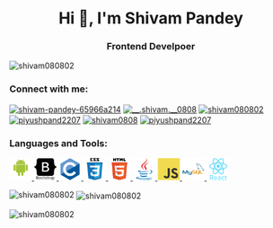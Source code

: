 <h1 align="center">Hi 👋, I'm Shivam Pandey</h1>
<h3 align="center">Frontend Develpoer</h3>

<p align="left"> <img src="https://komarev.com/ghpvc/?username=shivam080802&label=Profile%20views&color=0e75b6&style=flat" alt="shivam080802" /> </p>



<h3 align="left">Connect with me:</h3>
<p align="left">
<a href="https://linkedin.com/in/shivam-pandey-65966a214" target="blank"><img align="center" src="https://raw.githubusercontent.com/rahuldkjain/github-profile-readme-generator/master/src/images/icons/Social/linked-in-alt.svg" alt="shivam-pandey-65966a214" height="30" width="40" /></a>
<a href="https://instagram.com/__.shivam.__0808" target="blank"><img align="center" src="https://raw.githubusercontent.com/rahuldkjain/github-profile-readme-generator/master/src/images/icons/Social/instagram.svg" alt="__.shivam.__0808" height="30" width="40" /></a>
<a href="https://www.codechef.com/users/shivam080802" target="blank"><img align="center" src="https://cdn.jsdelivr.net/npm/simple-icons@3.1.0/icons/codechef.svg" alt="shivam080802" height="30" width="40" /></a>
<a href="https://www.hackerrank.com/piyushpand2207" target="blank"><img align="center" src="https://raw.githubusercontent.com/rahuldkjain/github-profile-readme-generator/master/src/images/icons/Social/hackerrank.svg" alt="piyushpand2207" height="30" width="40" /></a>
<a href="https://www.leetcode.com/shivam0808" target="blank"><img align="center" src="https://raw.githubusercontent.com/rahuldkjain/github-profile-readme-generator/master/src/images/icons/Social/leet-code.svg" alt="shivam0808" height="30" width="40" /></a>
<a href="https://auth.geeksforgeeks.org/user/piyushpand2207" target="blank"><img align="center" src="https://raw.githubusercontent.com/rahuldkjain/github-profile-readme-generator/master/src/images/icons/Social/geeks-for-geeks.svg" alt="piyushpand2207" height="30" width="40" /></a>
</p>

<h3 align="left">Languages and Tools:</h3>
<p align="left"> <a href="https://developer.android.com" target="_blank" rel="noreferrer"> <img src="https://raw.githubusercontent.com/devicons/devicon/master/icons/android/android-original-wordmark.svg" alt="android" width="40" height="40"/> </a> <a href="https://getbootstrap.com" target="_blank" rel="noreferrer"> <img src="https://raw.githubusercontent.com/devicons/devicon/master/icons/bootstrap/bootstrap-plain-wordmark.svg" alt="bootstrap" width="40" height="40"/> </a> <a href="https://www.cprogramming.com/" target="_blank" rel="noreferrer"> <img src="https://raw.githubusercontent.com/devicons/devicon/master/icons/c/c-original.svg" alt="c" width="40" height="40"/> </a> <a href="https://www.w3schools.com/css/" target="_blank" rel="noreferrer"> <img src="https://raw.githubusercontent.com/devicons/devicon/master/icons/css3/css3-original-wordmark.svg" alt="css3" width="40" height="40"/> </a> <a href="https://www.w3.org/html/" target="_blank" rel="noreferrer"> <img src="https://raw.githubusercontent.com/devicons/devicon/master/icons/html5/html5-original-wordmark.svg" alt="html5" width="40" height="40"/> </a> <a href="https://www.java.com" target="_blank" rel="noreferrer"> <img src="https://raw.githubusercontent.com/devicons/devicon/master/icons/java/java-original.svg" alt="java" width="40" height="40"/> </a> <a href="https://developer.mozilla.org/en-US/docs/Web/JavaScript" target="_blank" rel="noreferrer"> <img src="https://raw.githubusercontent.com/devicons/devicon/master/icons/javascript/javascript-original.svg" alt="javascript" width="40" height="40"/> </a> <a href="https://www.mysql.com/" target="_blank" rel="noreferrer"> <img src="https://raw.githubusercontent.com/devicons/devicon/master/icons/mysql/mysql-original-wordmark.svg" alt="mysql" width="40" height="40"/> </a> <a href="https://reactjs.org/" target="_blank" rel="noreferrer"> <img src="https://raw.githubusercontent.com/devicons/devicon/master/icons/react/react-original-wordmark.svg" alt="react" width="40" height="40"/> </a> </p>

<p><img align="left" src="https://github-readme-stats.vercel.app/api/top-langs?username=shivam080802&show_icons=true&locale=en&layout=compact" alt="shivam080802" /></p>

<p>&nbsp;<img align="center" src="https://github-readme-stats.vercel.app/api?username=shivam080802&show_icons=true&locale=en" alt="shivam080802" /></p>

<p><img align="center" src="https://github-readme-streak-stats.herokuapp.com/?user=shivam080802&" alt="shivam080802" /></p>
